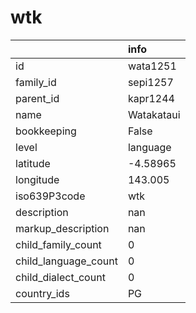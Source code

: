 # wtk
|                      | info       |
|:---------------------|:-----------|
| id                   | wata1251   |
| family_id            | sepi1257   |
| parent_id            | kapr1244   |
| name                 | Watakataui |
| bookkeeping          | False      |
| level                | language   |
| latitude             | -4.58965   |
| longitude            | 143.005    |
| iso639P3code         | wtk        |
| description          | nan        |
| markup_description   | nan        |
| child_family_count   | 0          |
| child_language_count | 0          |
| child_dialect_count  | 0          |
| country_ids          | PG         |
